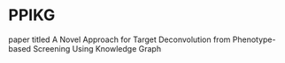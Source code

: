 # PPIKG
paper titled A Novel Approach for Target Deconvolution from Phenotype-based Screening Using Knowledge Graph
